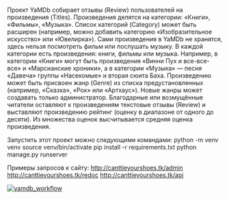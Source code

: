 Проект YaMDb собирает отзывы (Review) пользователей на произведения
(Titles). Произведения делятся на категории: «Книги», «Фильмы», «Музыка».
Список категорий (Category) может быть расширен (например, можно добавить
категорию «Изобразительное искусство» или «Ювелирка»).
Сами произведения в YaMDb не хранятся, здесь нельзя посмотреть фильм или
послушать музыку.
В каждой категории есть произведения: книги, фильмы или музыка. Например,
в категории «Книги» могут быть произведения «Винни Пух и все-все-все» и
«Марсианские хроники», а в категории «Музыка» — песня «Давеча» группы
«Насекомые» и вторая сюита Баха. Произведению может быть присвоен жанр
(Genre) из списка предустановленных (например, «Сказка», «Рок» или
«Артхаус»). Новые жанры может создавать только администратор.
Благодарные или возмущённые читатели оставляют к произведениям текстовые
отзывы (Review) и выставляют произведению рейтинг (оценку в диапазоне от
одного до десяти). Из множества оценок высчитывается средняя оценка
произведения.

Запустить этот проект можно следующими командами:
python -m venv venv
source venv/bin/activate
pip install -r requirements.txt
python manage.py runserver

Примеры запросов к сайту:
http://canttieyourshoes.tk/admin
http://canttieyourshoes.tk/redoc
http://canttieyourshoes.tk/api

[![yamdb_workflow](https://github.com/Chist-Sergey/yamdb_final/actions/workflows/yamdb_workflow.yml/badge.svg?event=push)](https://github.com/Chist-Sergey/yamdb_final/actions/workflows/yamdb_workflow.yml)